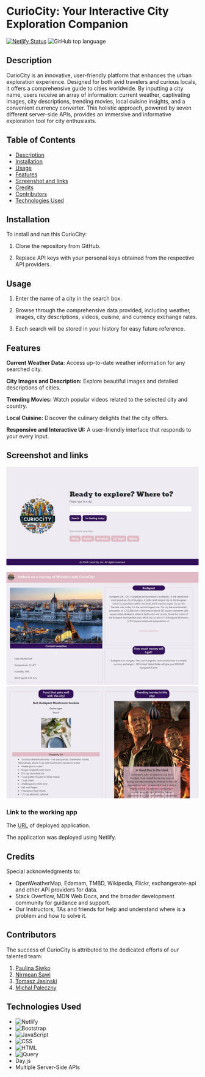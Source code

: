 # CurioCity: Your Interactive City Exploration Companion

[![Netlify Status](https://api.netlify.com/api/v1/badges/e8687fca-03e9-4b03-91de-462e39f21353/deploy-status)](https://curio-city.netlify.app/)
![GitHub top language](https://img.shields.io/github/languages/top/paulinasiwko/CurioCity/tree/mainCSS)

## Description

CurioCity is an innovative, user-friendly platform that enhances the urban exploration experience. Designed for both avid travelers and curious locals, it offers a comprehensive guide to cities worldwide. By inputting a city name, users receive an array of information: current weather, captivating images, city descriptions, trending movies, local cuisine insights, and a convenient currency converter. This holistic approach, powered by seven different server-side APIs, provides an immersive and informative exploration tool for city enthusiasts.

## Table of Contents

  - [Description](#description)
  - [Installation](#installation)
  - [Usage](#usage)
  - [Features](#features)
  - [Screenshot and links](#screenshot-and-links)
  - [Credits](#credits)
  - [Contributors](#contributors)
  - [Technologies Used](#technologies-used)

## Installation

To install and run this CurioCity:

1. Clone the repository from GitHub.

2. Replace API keys with your personal keys obtained from the respective API providers.

## Usage

1. Enter the name of a city in the search box.

2. Browse through the comprehensive data provided, including weather, images, city descriptions, videos, cuisine, and currency exchange rates.

3. Each search will be stored in your history for easy future reference.

## Features

**Current Weather Data:** Access up-to-date weather information for any searched city.

**City Images and Description:** Explore beautiful images and detailed descriptions of cities.

**Trending Movies:** Watch popular videos related to the selected city and country.

**Local Cuisine:** Discover the culinary delights that the city offers.

**Responsive and Interactive UI:** A user-friendly interface that responds to your every input.

## Screenshot and links

![Homepage](./assets/img/homepage.JPG)

![Landing](./assets/img/landing1.JPG)
![Landing](./assets/img/landing2.JPG)

### Link to the working app

The [URL](https://curio-city.netlify.app/) of deployed application.

The application was deployed using Netlify.

## Credits

Special acknowledgments to:

- OpenWeatherMap, Edamam, TMBD, Wikipedia, Flickr, exchangerate-api and other API providers for data.
- Stack Overflow, MDN Web Docs, and the broader development community for guidance and support.
- Our Instructors, TAs and friends for help and understand where is a problem and how to solve it.

## Contributors

The success of CurioCity is attributed to the dedicated efforts of our talented team:

1. [Paulina Siwko](https://github.com/paulinasiwko)
2. [Nirmean Sawi](https://github.com/Nirmean)
4. [Tomasz Jasinski](https://github.com/TomixJasina)
5. [Michal Paleczny](https://github.com/MrKatrish)

## Technologies Used

- ![Netlify](https://img.shields.io/badge/Netlify-00C7B7?style=for-the-badge&logo=netlify&logoColor=white)
- ![Bootstrap](https://img.shields.io/badge/Bootstrap-563D7C?style=for-the-badge&logo=bootstrap&logoColor=white)
- ![JavaScript](https://img.shields.io/badge/JavaScript-323330?style=for-the-badge&logo=javascript&logoColor=F7DF1E) 
- ![CSS](https://img.shields.io/badge/CSS3-1572B6?style=for-the-badge&logo=css3&logoColor=white)
- ![HTML](https://img.shields.io/badge/HTML5-E34F26?style=for-the-badge&logo=html5&logoColor=white)
- ![jQuery](https://img.shields.io/badge/jQuery-0769AD?style=for-the-badge&logo=jquery&logoColor=white)
- Day.js
- Multiple Server-Side APIs